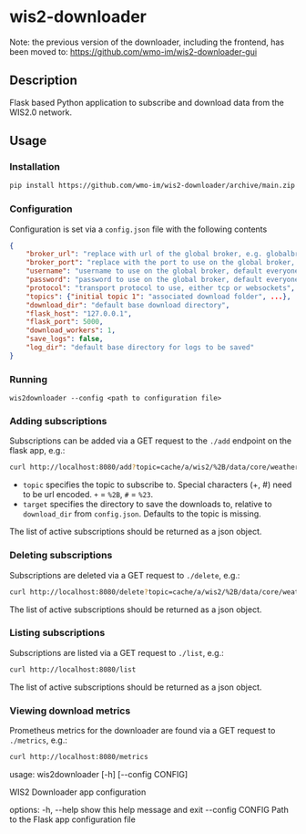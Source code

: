 # wis2-downloader

Note: the previous version of the downloader, including the frontend, has been moved to: https://github.com/wmo-im/wis2-downloader-gui

## Description

Flask based Python application to subscribe and download data from the WIS2.0 network.

## Usage

### Installation

```bash
pip install https://github.com/wmo-im/wis2-downloader/archive/main.zip
```

### Configuration

Configuration is set via a `config.json` file with the following contents

```json
{
    "broker_url": "replace with url of the global broker, e.g. globalbroker.meteo.fr",
    "broker_port": "replace with the port to use on the global broker, e.g. 443",
    "username": "username to use on the global broker, default everyone",
    "password": "password to use on the global broker, default everyone",
    "protocol": "transport protocol to use, either tcp or websockets",
    "topics": {"initial topic 1": "associated download folder", ...},
    "download_dir": "default base download directory",
    "flask_host": "127.0.0.1",
    "flask_port": 5000,
    "download_workers": 1,
    "save_logs": false,
    "log_dir": "default base directory for logs to be saved"
}
```

### Running

```
wis2downloader --config <path to configuration file>
```

### Adding subscriptions
Subscriptions can be added via a GET request to the `./add` endpoint on the flask app, e.g.:

```bash
curl http://localhost:8080/add?topic=cache/a/wis2/%2B/data/core/weather/%23&target=example_data
```

- `topic` specifies the topic to subscribe to. Special characters (+, #) need to be url encoded.
`+` = `%2B`, `#` = `%23`.
- `target` specifies the directory to save the downloads to, relative to `download_dir` from `config.json`. Defaults to the topic is missing. 

The list of active subscriptions should be returned as a json object.

### Deleting subscriptions
Subscriptions are deleted via a GET request to `./delete`, e.g.:

```bash
curl http://localhost:8080/delete?topic=cache/a/wis2/%2B/data/core/weather/%23
```

The list of active subscriptions should be returned as a json object.
### Listing subscriptions
Subscriptions are listed via a GET request to `./list`, e.g.:

```bash
curl http://localhost:8080/list
```

The list of active subscriptions should be returned as a json object.

### Viewing download metrics
Prometheus metrics for the downloader are found via a GET request to `./metrics`, e.g.:

```bash
curl http://localhost:8080/metrics
```

usage: wis2downloader [-h] [--config CONFIG]

WIS2 Downloader app configuration

options:
  -h, --help       show this help message and exit
  --config CONFIG  Path to the Flask app configuration file